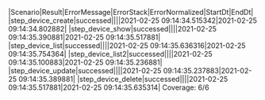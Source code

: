 |Scenario|Result|ErrorMessage|ErrorStack|ErrorNormalized|StartDt|EndDt|
|step_device_create|successed||||2021-02-25 09:14:34.515342|2021-02-25 09:14:34.802882|
|step_device_show|successed||||2021-02-25 09:14:35.390881|2021-02-25 09:14:35.517881|
|step_device_list|successed||||2021-02-25 09:14:35.636316|2021-02-25 09:14:35.754364|
|step_device_list2|successed||||2021-02-25 09:14:35.100883|2021-02-25 09:14:35.236881|
|step_device_update|successed||||2021-02-25 09:14:35.237883|2021-02-25 09:14:35.389881|
|step_device_delete|successed||||2021-02-25 09:14:35.517881|2021-02-25 09:14:35.635314|
Coverage: 6/6
